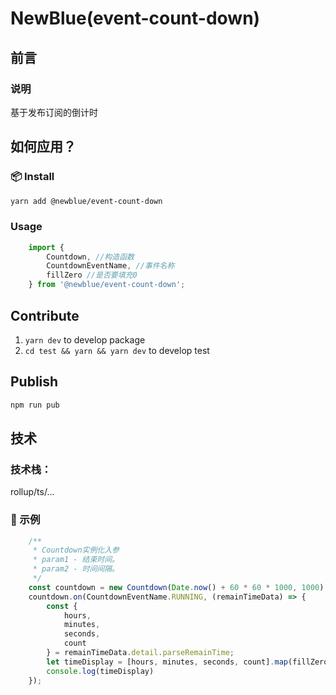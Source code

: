 # NewBlue(event-count-down)

## 前言

### 说明

基于发布订阅的倒计时

## 如何应用？

### 📦 Install

```bash
yarn add @newblue/event-count-down
```

### Usage

```js
    import {
        Countdown, //构造函数
        CountdownEventName, //事件名称
        fillZero //是否要填充0
    } from '@newblue/event-count-down';
```

## Contribute

1. `yarn dev` to develop package
2. `cd test && yarn && yarn dev` to develop test

## Publish

```bash
npm run pub
```

## 技术

### 技术栈：

rollup/ts/...

### 🔨 示例

```js
    /**
     * Countdown实例化入参
     * param1 - 结束时间。
     * param2 - 时间间隔。
     */
    const countdown = new Countdown(Date.now() + 60 * 60 * 1000, 1000);
    countdown.on(CountdownEventName.RUNNING, (remainTimeData) => {
        const {
            hours,
            minutes,
            seconds,
            count
        } = remainTimeData.detail.parseRemainTime;
        let timeDisplay = [hours, minutes, seconds, count].map(fillZero).join(':');
        console.log(timeDisplay)
    });
```
